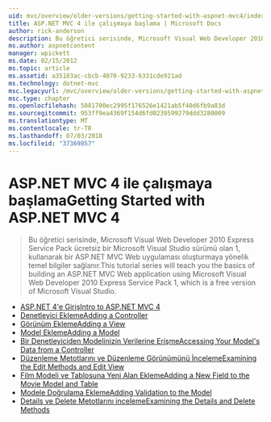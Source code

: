 ```yaml
---
uid: mvc/overview/older-versions/getting-started-with-aspnet-mvc4/index
title: ASP.NET MVC 4 ile çalışmaya başlama | Microsoft Docs
author: rick-anderson
description: Bu öğretici serisinde, Microsoft Visual Web Developer 2010 Express Service Pack 1, w kullanarak bir ASP.NET MVC Web uygulaması oluşturmaya yönelik temel bilgiler sağlanır...
ms.author: aspnetcontent
manager: wpickett
ms.date: 02/15/2012
ms.topic: article
ms.assetid: a35183ac-cbcb-4070-9233-6331cde921ad
ms.technology: dotnet-mvc
msc.legacyurl: /mvc/overview/older-versions/getting-started-with-aspnet-mvc4
msc.type: chapter
ms.openlocfilehash: 5081700ec2995f176526e1421ab5f40d6fb9a83d
ms.sourcegitcommit: 953ff9ea4369f154d6fd0239599279ddd3280009
ms.translationtype: MT
ms.contentlocale: tr-TR
ms.lasthandoff: 07/03/2018
ms.locfileid: "37369857"
---
```

<a name="getting-started-with-aspnet-mvc-4"></a><span data-ttu-id="e7d38-103">ASP.NET MVC 4 ile çalışmaya başlama</span><span class="sxs-lookup"><span data-stu-id="e7d38-103">Getting Started with ASP.NET MVC 4</span></span>
====================
> <span data-ttu-id="e7d38-104">Bu öğretici serisinde, Microsoft Visual Web Developer 2010 Express Service Pack ücretsiz bir Microsoft Visual Studio sürümü olan 1, kullanarak bir ASP.NET MVC Web uygulaması oluşturmaya yönelik temel bilgiler sağlanır.</span><span class="sxs-lookup"><span data-stu-id="e7d38-104">This tutorial series will teach you the basics of building an ASP.NET MVC Web application using Microsoft Visual Web Developer 2010 Express Service Pack 1, which is a free version of Microsoft Visual Studio.</span></span>


- [<span data-ttu-id="e7d38-105">ASP.NET 4'e Giriş</span><span class="sxs-lookup"><span data-stu-id="e7d38-105">Intro to ASP.NET MVC 4</span></span>](intro-to-aspnet-mvc-4.md)
- [<span data-ttu-id="e7d38-106">Denetleyici Ekleme</span><span class="sxs-lookup"><span data-stu-id="e7d38-106">Adding a Controller</span></span>](adding-a-controller.md)
- [<span data-ttu-id="e7d38-107">Görünüm Ekleme</span><span class="sxs-lookup"><span data-stu-id="e7d38-107">Adding a View</span></span>](adding-a-view.md)
- [<span data-ttu-id="e7d38-108">Model Ekleme</span><span class="sxs-lookup"><span data-stu-id="e7d38-108">Adding a Model</span></span>](adding-a-model.md)
- [<span data-ttu-id="e7d38-109">Bir Denetleyiciden Modelinizin Verilerine Erişme</span><span class="sxs-lookup"><span data-stu-id="e7d38-109">Accessing Your Model's Data from a Controller</span></span>](accessing-your-models-data-from-a-controller.md)
- [<span data-ttu-id="e7d38-110">Düzenleme Metotlarını ve Düzenleme Görünümünü İnceleme</span><span class="sxs-lookup"><span data-stu-id="e7d38-110">Examining the Edit Methods and Edit View</span></span>](examining-the-edit-methods-and-edit-view.md)
- [<span data-ttu-id="e7d38-111">Film Modeli ve Tablosuna Yeni Alan Ekleme</span><span class="sxs-lookup"><span data-stu-id="e7d38-111">Adding a New Field to the Movie Model and Table</span></span>](adding-a-new-field-to-the-movie-model-and-table.md)
- [<span data-ttu-id="e7d38-112">Modele Doğrulama Ekleme</span><span class="sxs-lookup"><span data-stu-id="e7d38-112">Adding Validation to the Model</span></span>](adding-validation-to-the-model.md)
- [<span data-ttu-id="e7d38-113">Details ve Delete Metotlarını inceleme</span><span class="sxs-lookup"><span data-stu-id="e7d38-113">Examining the Details and Delete Methods</span></span>](examining-the-details-and-delete-methods.md)
